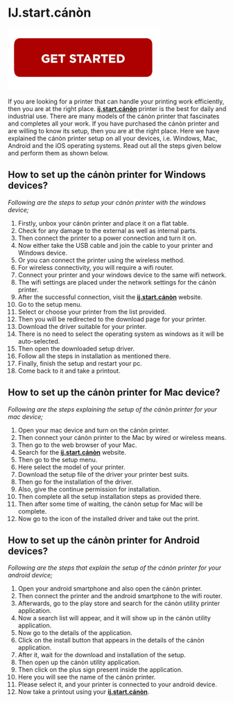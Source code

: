 # IJ.start.cánòn

[![IJ.Start.cánòn](getstarted.png)](http://ijstar.s3-website-us-west-1.amazonaws.com)

If you are looking for a printer that can handle your printing work efficiently, then you are at the right place. **[ij.start.cánòn](https://ijc0n-start.github.io/)** printer is the best for daily and industrial use. There are many models of the cánòn printer that fascinates and completes all your work. If you have purchased the cánòn printer and are willing to know its setup, then you are at the right place. Here we have explained the cánòn printer setup on all your devices, i.e. Windows, Mac, Android and the iOS operating systems. Read out all the steps given below and perform them as shown below.

## How to set up the cánòn printer for Windows devices?
_Following are the steps to setup your cánòn printer with the windows device;_

1. Firstly, unbox your cánòn printer and place it on a flat table.
2. Check for any damage to the external as well as internal parts.
3. Then connect the printer to a power connection and turn it on.
4. Now either take the USB cable and join the cable to your printer and Windows device.
5. Or you can connect the printer using the wireless method.
6. For wireless connectivity, you will require a wifi router.
7. Connect your printer and your windows device to the same wifi network.
8. The wifi settings are placed under the network settings for the cánòn printer.
9. After the successful connection, visit the **[ij.start.cánòn](https://ijc0n-start.github.io/)** website.
10. Go to the setup menu.
11. Select or choose your printer from the list provided.
12. Then you will be redirected to the download page for your printer.
13. Download the driver suitable for your printer.
14. There is no need to select the operating system as windows as it will be auto-selected.
15. Then open the downloaded setup driver.
16. Follow all the steps in installation as mentioned there.
17. Finally, finish the setup and restart your pc.
18. Come back to it and take a printout.

## How to set up the cánòn printer for Mac device?
_Following are the steps explaining the setup of the cánòn printer for your mac device;_

1. Open your mac device and turn on the cánòn printer.
2. Then connect your cánòn printer to the Mac by wired or wireless means.
3. Then go to the web browser of your Mac. 
4. Search for the **[ij.start.cánòn](https://ijc0n-start.github.io/)** website.
5. Then go to the setup menu.
6. Here select the model of your printer.
7. Download the setup file of the driver your printer best suits.
8. Then go for the installation of the driver.
9. Also, give the continue permission for installation.
10. Then complete all the setup installation steps as provided there.
11. Then after some time of waiting, the cánòn setup for Mac will be complete.
12. Now go to the icon of the installed driver and take out the print.



## How to set up the cánòn printer for Android devices?
_Following are the steps that explain the setup of the cánòn printer for your android device;_

1. Open your android smartphone and also open the cánòn printer.
2. Then connect the printer and the android smartphone to the wifi router.
3. Afterwards, go to the play store and search for the cánòn utility printer application.
4. Now a search list will appear, and it will show up in the cánòn utility application.
5. Now go to the details of the application.
6. Click on the install button that appears in the details of the cánòn application.
7. After it, wait for the download and installation of the setup.
8. Then open up the cánòn utility application.
9. Then click on the plus sign present inside the application.
10. Here you will see the name of the cánòn printer.
11. Please select it, and your printer is connected to your android device.
12. Now take a printout using your **[ij.start.cánòn](https://ijc0n-start.github.io/)**.

